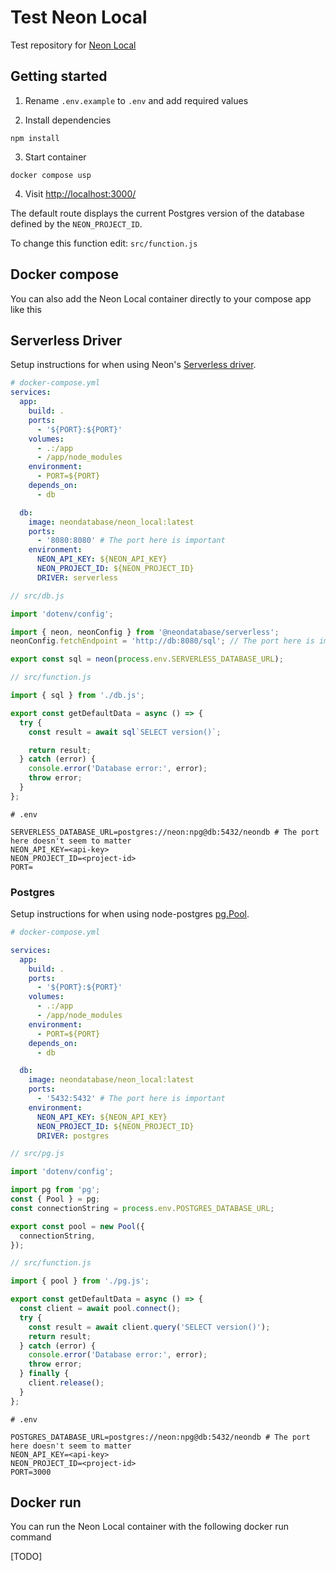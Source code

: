 # Test Neon Local

Test repository for [Neon Local](https://hub.docker.com/r/neondatabase/neon_local)

## Getting started

1. Rename `.env.example` to `.env` and add required values

2. Install dependencies

```shell
npm install
```

3. Start container

```shell
docker compose usp
```

4. Visit [http://localhost:3000/](http://localhost:3000/)

The default route displays the current Postgres version of the database defined by the `NEON_PROJECT_ID`.

To change this function edit: `src/function.js`

## Docker compose

You can also add the Neon Local container directly to your compose app like this

## Serverless Driver

Setup instructions for when using Neon's [Serverless driver](https://neon.tech/docs/serverless/serverless-driver).

```yml
# docker-compose.yml
services:
  app:
    build: .
    ports:
      - '${PORT}:${PORT}'
    volumes:
      - .:/app
      - /app/node_modules
    environment:
      - PORT=${PORT}
    depends_on:
      - db

  db:
    image: neondatabase/neon_local:latest
    ports:
      - '8080:8080' # The port here is important
    environment:
      NEON_API_KEY: ${NEON_API_KEY}
      NEON_PROJECT_ID: ${NEON_PROJECT_ID}
      DRIVER: serverless
```

```javascript
// src/db.js

import 'dotenv/config';

import { neon, neonConfig } from '@neondatabase/serverless';
neonConfig.fetchEndpoint = 'http://db:8080/sql'; // The port here is important

export const sql = neon(process.env.SERVERLESS_DATABASE_URL);
```

```javascript
// src/function.js

import { sql } from './db.js';

export const getDefaultData = async () => {
  try {
    const result = await sql`SELECT version()`;

    return result;
  } catch (error) {
    console.error('Database error:', error);
    throw error;
  }
};
```

```shell
# .env

SERVERLESS_DATABASE_URL=postgres://neon:npg@db:5432/neondb # The port here doesn't seem to matter
NEON_API_KEY=<api-key>
NEON_PROJECT_ID=<project-id>
PORT=
```

### Postgres

Setup instructions for when using node-postgres [pg.Pool](https://node-postgres.com/apis/pool).

```yml
# docker-compose.yml

services:
  app:
    build: .
    ports:
      - '${PORT}:${PORT}'
    volumes:
      - .:/app
      - /app/node_modules
    environment:
      - PORT=${PORT}
    depends_on:
      - db

  db:
    image: neondatabase/neon_local:latest
    ports:
      - '5432:5432' # The port here is important
    environment:
      NEON_API_KEY: ${NEON_API_KEY}
      NEON_PROJECT_ID: ${NEON_PROJECT_ID}
      DRIVER: postgres
```

```javascript
// src/pg.js

import 'dotenv/config';

import pg from 'pg';
const { Pool } = pg;
const connectionString = process.env.POSTGRES_DATABASE_URL;

export const pool = new Pool({
  connectionString,
});
```

```javascript
// src/function.js

import { pool } from './pg.js';

export const getDefaultData = async () => {
  const client = await pool.connect();
  try {
    const result = await client.query('SELECT version()');
    return result;
  } catch (error) {
    console.error('Database error:', error);
    throw error;
  } finally {
    client.release();
  }
};
```

```shell
# .env

POSTGRES_DATABASE_URL=postgres://neon:npg@db:5432/neondb # The port here doesn't seem to matter
NEON_API_KEY=<api-key>
NEON_PROJECT_ID=<project-id>
PORT=3000
```

## Docker run

You can run the Neon Local container with the following docker run command

[TODO]
